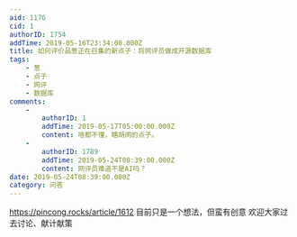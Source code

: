 ```yaml
---
aid: 1176
cid: 1
authorID: 1754
addTime: 2019-05-16T23:34:00.000Z
title: 如何评价品葱正在召集的新点子：将网评员做成开源数据库
tags:
    - 葱
    - 点子
    - 网评
    - 数据库
comments:
    -
        authorID: 1
        addTime: 2019-05-17T05:00:00.000Z
        content: 啥都不懂，瞎胡闹的点子。
    -
        authorID: 1789
        addTime: 2019-05-24T08:39:00.000Z
        content: 网评员难道不是AI吗？
date: 2019-05-24T08:39:00.000Z
category: 问答
---
```


https://pincong.rocks/article/1612 目前只是一个想法，但蛮有创意 欢迎大家过去讨论、献计献策
